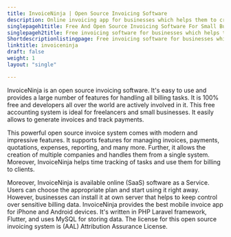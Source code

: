 ```yaml
---
title: InvoiceNinja | Open Source Invoicing Software
description: Online invoicing app for businesses which helps them to create invoices, accept payments, track expenses, create proposals and manage tasks.
singlepageh1title: Free And Open Source Invoicing Software For Small Businesses
singlepageh2title: Free invoicing software for businesses which helps them to create invoices, accept payments, track expenses, create proposals and manage tasks.
Shortdescriptionlistingpage: Free invoicing software for businesses which helps them to create invoices, accept payments, track expenses, create proposals and manage tasks.
linktitle: invoiceninja
draft: false
weight: 1
layout: "single"

---
```


InvoiceNinja is an open source invoicing software. It's easy to use and provides a large number of features for handling all billing tasks. It is 100% free and developers all over the world are actively involved in it. This free accounting system is ideal for freelancers and small businesses. It easily allows to generate invoices and track payments.

This powerful open source invoice system comes with modern and impressive features. It supports features for managing invoices, payments, quotations, expenses, reporting, and many more. Further, it allows the creation of multiple companies and handles them from a single system. Moreover, InvoiceNinja helps time tracking of tasks and use them for billing to clients.

Moreover, InvoiceNinja is available online (SaaS) software as a Service. Users can choose the appropriate plan and start using it right away. However, businesses can install it at own server that helps to keep control over sensitive billing data. InvoiceNinja provides the best mobile invoice app for iPhone and Android devices. It's written in PHP Laravel framework, Flutter, and uses MySQL for storing data. The license for this open source invoicing system is (AAL) Attribution Assurance License.